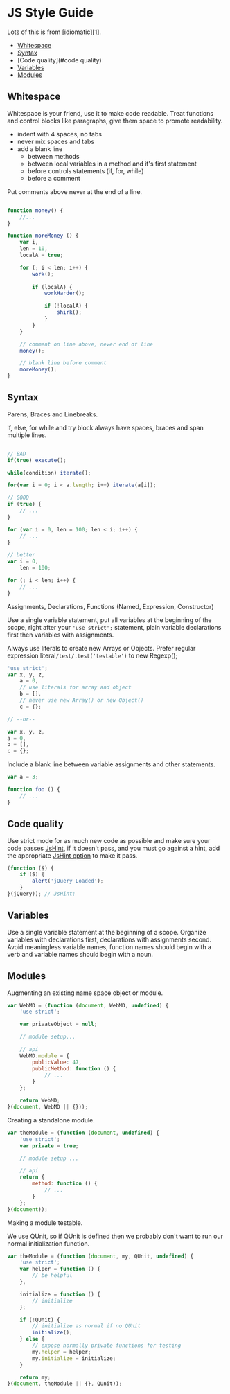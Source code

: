 # JS Style Guide

Lots of this is from [idiomatic][1].

* [Whitespace](#whitespace)
* [Syntax](#syntax)
* [Code quality](#code quality)
* [Variables](#variables)
* [Modules](#modules)


## Whitespace

Whitespace is your friend, use it to make code readable. Treat functions and control blocks like paragraphs, give them space to promote readability.

* indent with 4 spaces, no tabs
* never mix spaces and tabs
* add a blank line
    * between methods
    * between local variables in a method and it's first statement
    * before controls statements (if, for, while)
    * before a comment

Put comments above never at the end of a line.


```javascript

function money() {
    //...
}

function moreMoney () {
    var i,
    len = 10,
    localA = true;

    for (; i < len; i++) {
        work();
        
        if (localA) {
            workHarder();

            if (!localA) {
                shirk();
            }
        }
    }

    // comment on line above, never end of line
    money();

    // blank line before comment
    moreMoney();
}
```

## Syntax

Parens, Braces and Linebreaks.

if, else, for while and try block always have spaces, braces and span multiple lines.

```javascript

// BAD
if(true) execute();

while(condition) iterate();

for(var i = 0; i < a.length; i++) iterate(a[i]);

// GOOD
if (true) {
    // ...
}

for (var i = 0, len = 100; len < i; i++) {
    // ...
}

// better
var i = 0,
    len = 100;

for (; i < len; i++) {
    // ...
}
```

Assignments, Declarations, Functions (Named, Expression, Constructor)

Use a single variable statement, put all variables at the beginning of the scope, right after your `'use strict';` statement, plain variable declarations first then variables with assignments.

Always use literals to create new Arrays or Objects. Prefer regular expression literal`/test/.test('testable')` to new Regexp();

```javascript
'use strict';
var x, y, z,
    a = 0,
    // use literals for array and object
    b = [],
    // never use new Array() or new Object()
    c = {};

// --or--

var x, y, z,
a = 0,
b = [],
c = {};
```

Include a blank line between variable assignments and other statements.

```javascript
var a = 3;

function foo () {
    // ...
}
```


## Code quality

Use strict mode for as much new code as possible and make sure your code passes [JsHint](http://www.jshint.com/), if it doesn't pass, and you must go against a hint, add the appropriate [JsHint option](#enforcing_options) to make it pass.

```javascript
(function ($) {
    if ($) {
        alert('jQuery Loaded');
    }
}(jQuery)); // JsHint: 
```

## Variables

Use a single variable statement at the beginning of a scope. Organize variables with declarations first, declarations with assignments second. Avoid meaningless variable names, function names should begin with a verb and variable names should begin with a noun.

## Modules

Augmenting an existing name space object or module.

```javascript
var WebMD = (function (document, WebMD, undefined) {
    'use strict';

    var privateObject = null;

    // module setup...

    // api
    WebMD.module = {
        publicValue: 47,
        publicMethod: function () {
            // ...
        }
    };

    return WebMD;
}(document, WebMD || {}));
```

Creating a standalone module.

```javascript
var theModule = (function (document, undefined) {
    'use strict';
    var private = true;

    // module setup ...

    // api
    return {
        method: function () {
            // ...
        }
    };
}(document));
```

Making a module testable.

We use QUnit, so if QUnit is defined then we probably don't want to run our normal initialization function.

```javascript
var theModule = (function (document, my, QUnit, undefined) {
    'use strict';
    var helper = function () {
        // be helpful
    },

    initialize = function () {
        // initialize
    };

    if (!QUnit) {
        // initialize as normal if no QUnit
        initialize();
    } else {
        // expose normally private functions for testing
        my.helper = helper;
        my.initialize = initialize;
    }

    return my;
}(document, theModule || {}, QUnit));
```
